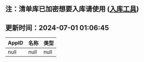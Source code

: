 ## 注：清单库已加密想要入库请使用 ([入库工具](https://github.com/BlankTMing/ManifestAutoUpdate/releases))

## 更新时间：2024-07-01 01:06:45
| AppID | 名称 | 类型  |
| :-------------------- | :----------------------------- | :----------- |
| null | null| null |
